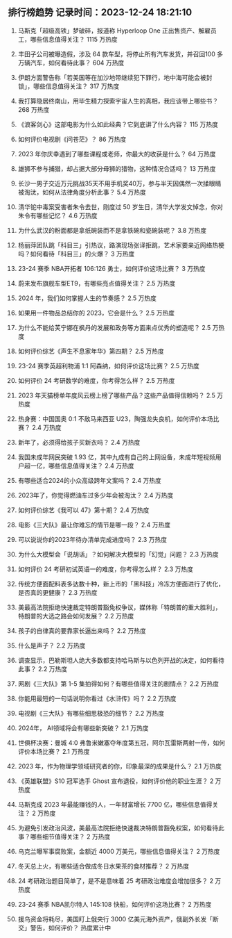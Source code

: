 
## 排行榜趋势 记录时间：2023-12-24 18:21:10
  
  1. 马斯克「超级高铁」梦破碎，报道称 Hyperloop One 正出售资产、解雇员工，哪些信息值得关注？ 1115 万热度
    
  2. 丰田子公司被曝造假，涉及 64 款车型，将停止所有汽车发货，并召回100 多万辆汽车，如何看待此事？ 604 万热度
    
  3. 伊朗方面警告称「若美国等在加沙地带继续犯下罪行，地中海可能会被封锁」，哪些信息值得关注？ 317 万热度
    
  4. 我打算隐居终南山，用毕生精力探索宇宙人生的真相，我应该带上哪些书？ 268 万热度
    
  5. 《浪客剑心》这部电影为什么如此经典？它到底讲了什么内容？ 115 万热度
    
  6. 如何评价电视剧《问苍茫》？ 86 万热度
    
  7. 2023 年你庆幸遇到了哪些课程或老师，你最大的收获是什么？ 64 万热度
    
  8. 雄狮不参与捕猎，却占据大部分母狮的猎物，这种情况合适吗？ 13 万热度
    
  9. 长沙一男子交近万元挑战35天不用手机奖40万，参与半天因偶然一次揉眼睛被淘汰，如何从法律角度分析此事？ 5.4 万热度
    
  10. 清华铊中毒案受害者朱令去世，刚度过 50 岁生日，清华大学发文悼念，你对朱令有哪些记忆？ 4.6 万热度
    
  11. 为什么武汉的粉面都是拿纸碗装而不是拿铁碗和瓷碗装呢？ 3.8 万热度
    
  12. 杨丽萍团队跳「科目三」引热议，路演现场张译拒跳，艺术家要亲近网络热梗吗？如何看待「科目三」的火爆？ 3 万热度
    
  13. 23-24 赛季 NBA开拓者 106:126 勇士，如何评价这场比赛？ 3 万热度
    
  14. 蔚来发布旗舰车型ET9，有哪些亮点值得关注？ 2.5 万热度
    
  15. 2024 年，我们如何掌握人生的节奏感？ 2.5 万热度
    
  16. 如果用一件物品总结你的 2023，它会是什么？ 2.5 万热度
    
  17. 为什么不能给芙宁娜在枫丹的发展和政务等方面来点优秀的塑造呢？ 2.5 万热度
    
  18. 如何评价综艺《声生不息家年华》第四期？ 2.5 万热度
    
  19. 23-24 赛季英超利物浦 1:1 阿森纳，如何评价这场比赛？ 2.5 万热度
    
  20. 如何评价 24 考研数学的难度，你考得怎么样？ 2.5 万热度
    
  21. 2023 年天猫榜单年度风云榜上榜了哪些产品？这些产品值得信赖吗？ 2.5 万热度
    
  22. 热身赛：中国国奥 0:1 不敌马来西亚 U23，陶强龙失良机，如何评价本场比赛？ 2.4 万热度
    
  23. 新年了，必须得给孩子买新衣吗？ 2.4 万热度
    
  24. 我国未成年网民突破 1.93 亿，其中九成有自己的上网设备，未成年短视频用户超一亿，哪些信息值得关注？ 2.4 万热度
    
  25. 有哪些适合2024的小众高级跨年文案吗？ 2.4 万热度
    
  26. 2023年了，你觉得燃油车过多少年会被淘汰？ 2.4 万热度
    
  27. 如何评价综艺《我可以 47》第十期？ 2.4 万热度
    
  28. 电影《三大队》最让你难忘的情节是哪一段？ 2.4 万热度
    
  29. 可以说说你的2023年待办清单完成进度吗？ 2.3 万热度
    
  30. 为什么大模型会「说胡话」？如何解决大模型的「幻觉」问题？ 2.3 万热度
    
  31. 如何评价 24 考研初试英语一的难度，你考得怎么样？ 2.3 万热度
    
  32. 传统方便面配料表多达数十种，新上市的「黑科技」冷冻方便面进行了优化，是否真的更健康？ 2.3 万热度
    
  33. 美最高法院拒绝快速裁定特朗普豁免权争议，媒体称「特朗普的重大胜利」，特朗普的大选之路会如何发展？ 2.2 万热度
    
  34. 孩子的自律真的要靠家长逼出来吗？ 2.2 万热度
    
  35. 什么是声子？ 2.2 万热度
    
  36. 调查显示，巴勒斯坦人绝大多数都支持哈马斯与以色列开战的决定，如何看待此事？ 2.2 万热度
    
  37. 网剧《三大队》第 1-5 集拍得如何？有哪些值得关注的剧情点？ 2.2 万热度
    
  38. 你能用最短的一句话说明你看过《水浒传》吗？ 2.2 万热度
    
  39. 电视剧《三大队》有哪些细思极恐的细节？ 2.2 万热度
    
  40. 2024年， AI领域将会有哪些新突破？ 2.1 万热度
    
  41. 世俱杯决赛：曼城 4:0 弗鲁米嫩塞夺年度第五冠，阿尔瓦雷斯两射一传，如何评价本场比赛？ 2.1 万热度
    
  42. 2023 年，作为物理学领域研究者的你，印象最深的成果是什么？ 2.1 万热度
    
  43. 《英雄联盟》S10 冠军选手 Ghost 宣布退役，如何评价他的职业生涯？ 2 万热度
    
  44. 马斯克成 2023 年最能赚钱的人，一年财富增长 7700  亿，哪些信息值得关注？ 2 万热度
    
  45. 为避免引发政治风波，美最高法院拒绝快速裁决特朗普豁免权案，如何看待此事？哪些细节值得关注？ 2 万热度
    
  46. 乌克兰曝军事腐败案，金额近 4000 万美元，哪些信息值得关注？ 2 万热度
    
  47. 冬天总上火，有哪些适合做成冬日水果茶的食材推荐？ 2 万热度
    
  48. 24 考研政治题目简单了，是不是意味着 25 考研政治难度会增加很多？ 2 万热度
    
  49. 23-24 赛季 NBA凯尔特人 145:108 快船，如何评价这场比赛？ 2 万热度
    
  50. 援乌资金将耗尽，美国盯上俄央行 3000 亿美元海外资产，俄副外长发「断交」警告，如何评价？ 热度累计中
    